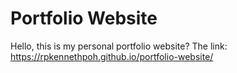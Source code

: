 # Portfolio Website
Hello, this is my personal portfolio website?
The link: https://rpkennethpoh.github.io/portfolio-website/
